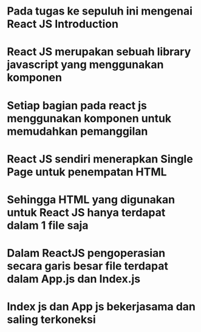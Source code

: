 # Pada tugas ke sepuluh ini mengenai React JS Introduction

# React JS merupakan sebuah library javascript yang menggunakan komponen
# Setiap bagian pada react js menggunakan komponen untuk memudahkan pemanggilan
# React JS sendiri menerapkan Single Page untuk penempatan HTML
# Sehingga HTML yang digunakan untuk React JS hanya terdapat dalam 1 file saja
# Dalam ReactJS pengoperasian secara garis besar file terdapat dalam App.js dan Index.js
# Index js dan App js bekerjasama dan saling terkoneksi
